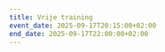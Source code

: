 ```yaml
---
title: Vrije training
event_date: 2025-09-17T20:15:00+02:00
end_date: 2025-09-17T22:00:00+02:00
---
```

